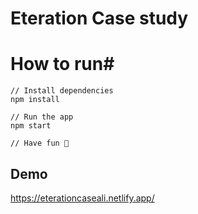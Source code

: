 # Eteration Case study

# How to run#

 ```
 // Install dependencies
npm install

// Run the app
npm start

// Have fun 🚀
```
## Demo

https://eterationcaseali.netlify.app/

